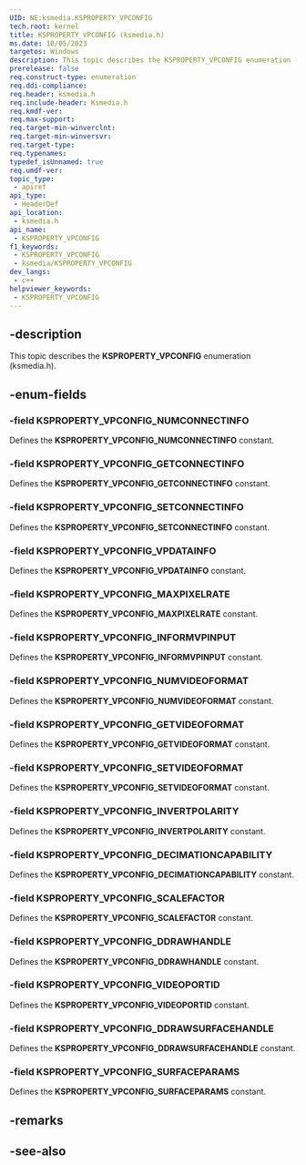 ```yaml
---
UID: NE:ksmedia.KSPROPERTY_VPCONFIG
tech.root: kernel
title: KSPROPERTY_VPCONFIG (ksmedia.h)
ms.date: 10/05/2023
targetos: Windows
description: This topic describes the KSPROPERTY_VPCONFIG enumeration (ksmedia.h).
prerelease: false
req.construct-type: enumeration
req.ddi-compliance: 
req.header: ksmedia.h
req.include-header: Ksmedia.h
req.kmdf-ver: 
req.max-support: 
req.target-min-winverclnt: 
req.target-min-winversvr: 
req.target-type: 
req.typenames: 
typedef_isUnnamed: true
req.umdf-ver: 
topic_type:
 - apiref
api_type:
 - HeaderDef
api_location:
 - ksmedia.h
api_name:
 - KSPROPERTY_VPCONFIG
f1_keywords:
 - KSPROPERTY_VPCONFIG
 - ksmedia/KSPROPERTY_VPCONFIG
dev_langs:
 - c++
helpviewer_keywords:
 - KSPROPERTY_VPCONFIG
---
```


## -description

This topic describes the **KSPROPERTY_VPCONFIG** enumeration (ksmedia.h).

## -enum-fields

### -field KSPROPERTY_VPCONFIG_NUMCONNECTINFO

Defines the **KSPROPERTY_VPCONFIG_NUMCONNECTINFO** constant.

### -field KSPROPERTY_VPCONFIG_GETCONNECTINFO

Defines the **KSPROPERTY_VPCONFIG_GETCONNECTINFO** constant.

### -field KSPROPERTY_VPCONFIG_SETCONNECTINFO

Defines the **KSPROPERTY_VPCONFIG_SETCONNECTINFO** constant.

### -field KSPROPERTY_VPCONFIG_VPDATAINFO

Defines the **KSPROPERTY_VPCONFIG_VPDATAINFO** constant.

### -field KSPROPERTY_VPCONFIG_MAXPIXELRATE

Defines the **KSPROPERTY_VPCONFIG_MAXPIXELRATE** constant.

### -field KSPROPERTY_VPCONFIG_INFORMVPINPUT

Defines the **KSPROPERTY_VPCONFIG_INFORMVPINPUT** constant.

### -field KSPROPERTY_VPCONFIG_NUMVIDEOFORMAT

Defines the **KSPROPERTY_VPCONFIG_NUMVIDEOFORMAT** constant.

### -field KSPROPERTY_VPCONFIG_GETVIDEOFORMAT

Defines the **KSPROPERTY_VPCONFIG_GETVIDEOFORMAT** constant.

### -field KSPROPERTY_VPCONFIG_SETVIDEOFORMAT

Defines the **KSPROPERTY_VPCONFIG_SETVIDEOFORMAT** constant.

### -field KSPROPERTY_VPCONFIG_INVERTPOLARITY

Defines the **KSPROPERTY_VPCONFIG_INVERTPOLARITY** constant.

### -field KSPROPERTY_VPCONFIG_DECIMATIONCAPABILITY

Defines the **KSPROPERTY_VPCONFIG_DECIMATIONCAPABILITY** constant.

### -field KSPROPERTY_VPCONFIG_SCALEFACTOR

Defines the **KSPROPERTY_VPCONFIG_SCALEFACTOR** constant.

### -field KSPROPERTY_VPCONFIG_DDRAWHANDLE

Defines the **KSPROPERTY_VPCONFIG_DDRAWHANDLE** constant.

### -field KSPROPERTY_VPCONFIG_VIDEOPORTID

Defines the **KSPROPERTY_VPCONFIG_VIDEOPORTID** constant.

### -field KSPROPERTY_VPCONFIG_DDRAWSURFACEHANDLE

Defines the **KSPROPERTY_VPCONFIG_DDRAWSURFACEHANDLE** constant.

### -field KSPROPERTY_VPCONFIG_SURFACEPARAMS

Defines the **KSPROPERTY_VPCONFIG_SURFACEPARAMS** constant.

## -remarks

## -see-also
